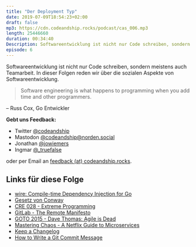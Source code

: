 ```yaml
---
title: "Der Deployment Typ"
date: 2019-07-09T18:54:23+02:00
draft: false
mp3: https://cdn.codeandship.rocks/podcast/cas_006.mp3
length: 25446660
duration: 00:34:40
Description: Softwareentwicklung ist nicht nur Code schreiben, sondern meistens auch Teamarbeit. In dieser Folgen reden wir über die sozialen Aspekte von Softwareentwicklung.
episode: 6
---
```


Softwareentwicklung ist nicht nur Code schreiben, sondern meistens auch Teamarbeit. In dieser Folgen reden wir über die sozialen Aspekte von Softwareentwicklung.

> Software engineering is what happens to programming when you add time and other programmers.

– Russ Cox, Go Entwickler

**Gebt uns Feedback:**

- Twitter [@codeandship][1]
- Mastodon [@codeandship@norden.social][5]
- Jonathan [@jowiemers][2]
- Ingmar [@_truefalse][3]
 
oder per Email an [feedback (at) codeandship.rocks][4].

[1]: https://twitter.com/codeandship
[2]: https://twitter.com/jowiemers
[3]: https://twitter.com/_truefalse
[4]: mailto:feedback@codeandship.rocks
[5]: https://norden.social/users/codeandship

## Links für diese Folge

- [wire: Compile-time Dependency Injection for Go](https://github.com/google/wire)
- [Gesetz von Conway](https://de.wikipedia.org/wiki/Gesetz_von_Conway)
- [CRE 028 - Extreme Programming](https://cre.fm/cre028-extreme-programming)
- [GitLab - The Remote Manifesto](https://about.gitlab.com/2015/04/08/the-remote-manifesto/)
- [GOTO 2015 - Dave Thomas: Agile is Dead](https://www.youtube.com/watch?v=a-BOSpxYJ9M&t=900s)
- [Mastering Chaos - A Netflix Guide to Microservices](https://www.youtube.com/watch?v=CZ3wIuvmHeM)
- [Keep a Changelog](https://keepachangelog.com/de/1.0.0/)
- [How to Write a Git Commit Message](https://chris.beams.io/posts/git-commit/)
